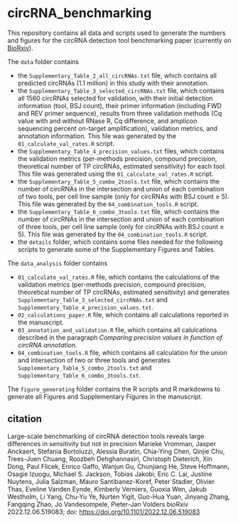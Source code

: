 # circRNA_benchmarking

This repository contains all data and scripts used to generate the numbers and figures for the circRNA detection tool benchmarking paper (currently on [BioRxiv](https://www.biorxiv.org/content/10.1101/2022.12.06.519083v1)).

The `data` folder contains
- the `Supplementary_Table_2_all_circRNAs.txt` file, which contains all predicted circRNAs (1.1 million) in this study with their annotation.
- the `Supplementary_Table_3_selected_circRNAs.txt` file, which contains all 1560 circRNAs selected for validation, with their initial detection information (tool, BSJ count), their primer information (including FWD and REV primer sequence), results from three validation methods (Cq value with and without RNase R, Cq difference, and amplicon sequencing percent on-target amplification), validation metrics, and annotation information. This file was generated by the `01_calculate_val_rates.R` script.
- the `Supplementary_Table_4_precision_values.txt` files, which contains the validation metrics (per-methods precision, compound precision, theoretical number of TP circRNAs, estimated sensitivity) for each tool. This file was generated using the `01_calculate_val_rates.R` script.
- the  `Supplementary_Table_5_combo_2tools.txt` file, which contains the number of circRNAs in the intersection and union of each combination of two tools, per cell line sample (only for circRNAs with BSJ count ≥ 5). This file was generated by the `04_combination_tools.R` script.
- the `Supplementary_Table_6_combo_3tools.txt` file, which contains the number of circRNAs in the intersection and union of each combination of three tools, per cell line sample (only for circRNAs with BSJ count ≥ 5). This file was generated by the `04_combination_tools.R` script.
- the `details` folder, which contains some files needed for the following scripts to generate some of the Supplementary Figures and Tables.


The `data_analysis` folder contains
- `01_calculate_val_rates.R` file, which contains the calculations of the validation metrics (per-methods precision, compound precision, theoretical number of TP circRNAs, estimated sensitivity) and generates `Supplementary_Table_3_selected_circRNAs.txt` and `Supplementary_Table_4_precision_values.txt`.
- `02_calculations_paper.R` file, which contains all calculations reported in the manuscript.
- `03_annotation_and_validation.R` file, which contains all calulcations described in the paragraph *Comparing precision values in function of circRNA annotation.*
- `04_combination_tools.R` file, which contains all calculation for the union and intersection of two or three tools and generates `Supplementary_Table_5_combo_2tools.txt` and `Supplementary_Table_6_combo_3tools.txt`.

The `figure_generating` folder contains the R scripts and R markdowns to generate all Figures and Supplementary Figures in the manuscript.


## citation
Large-scale benchmarking of circRNA detection tools reveals large differences in sensitivity but not in precision
Marieke Vromman, Jasper Anckaert, Stefania Bortoluzzi, Alessia Buratin, Chia-Ying Chen, Qinjie Chu, Trees-Juen Chuang, Roozbeh Dehghannasiri, Christoph Dieterich, Xin Dong, Paul Flicek, Enrico Gaffo, Wanjun Gu, Chunjiang He, Steve Hoffmann, Osagie Izuogu, Michael S. Jackson, Tobias Jakobi, Eric C. Lai, Justine Nuytens, Julia Salzman, Mauro Santibanez-Koref, Peter Stadler, Olivier Thas, Eveline Vanden Eynde, Kimberly Verniers, Guoxia Wen, Jakub Westholm, Li Yang, Chu-Yu Ye, Nurten Yigit, Guo-Hua Yuan, Jinyang Zhang, Fangqing Zhao, Jo Vandesompele, Pieter-Jan Volders
bioRxiv 2022.12.06.519083; doi: https://doi.org/10.1101/2022.12.06.519083

